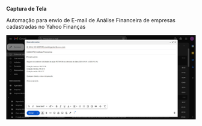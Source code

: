**Captura de Tela**

Automação para envio de E-mail de Análise Financeira de empresas cadastradas no Yahoo Finanças

![Captura de Tela](https://raw.githubusercontent.com/igormaiadm/automacao-analise-financeira/main/screenshot.jpg)
